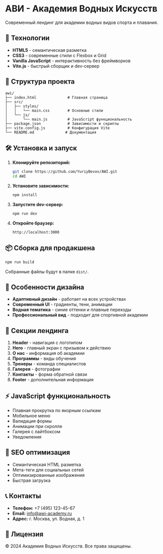 # АВИ - Академия Водных Искусств

Современный лендинг для академии водных видов спорта и плавания.

## 🚀 Технологии

- **HTML5** - семантическая разметка
- **CSS3** - современные стили с Flexbox и Grid
- **Vanilla JavaScript** - интерактивность без фреймворков
- **Vite.js** - быстрый сборщик и dev-сервер

## 📁 Структура проекта

```
awi/
├── index.html              # Главная страница
├── src/
│   ├── styles/
│   │   └── main.css        # Основные стили
│   └── js/
│       └── main.js         # JavaScript функциональность
├── package.json            # Зависимости и скрипты
├── vite.config.js          # Конфигурация Vite
└── README.md              # Документация
```

## 🛠 Установка и запуск

1. **Клонируйте репозиторий:**
   ```bash
   git clone https://github.com/YuriyBevov/AWI.git
   cd AWI
   ```

2. **Установите зависимости:**
   ```bash
   npm install
   ```

3. **Запустите dev-сервер:**
   ```bash
   npm run dev
   ```

4. **Откройте браузер:**
   ```
   http://localhost:3000
   ```

## 📦 Сборка для продакшена

```bash
npm run build
```

Собранные файлы будут в папке `dist/`.

## 🎨 Особенности дизайна

- **Адаптивный дизайн** - работает на всех устройствах
- **Современный UI** - градиенты, тени, анимации
- **Водная тематика** - синие оттенки и плавные переходы
- **Профессиональный вид** - подходит для спортивной академии

## 📱 Секции лендинга

1. **Header** - навигация с логотипом
2. **Hero** - главный экран с призывом к действию
3. **О нас** - информация об академии
4. **Программы** - виды обучения
5. **Тренеры** - команда специалистов
6. **Галерея** - фотографии
7. **Контакты** - форма обратной связи
8. **Footer** - дополнительная информация

## ⚡ JavaScript функциональность

- Плавная прокрутка по якорным ссылкам
- Мобильное меню
- Валидация формы
- Анимации при скролле
- Галерея с лайтбоксом
- Уведомления

## 🎯 SEO оптимизация

- Семантическая HTML разметка
- Мета-теги для социальных сетей
- Оптимизированные изображения
- Быстрая загрузка

## 📞 Контакты

- **Телефон:** +7 (495) 123-45-67
- **Email:** info@awi-academy.ru
- **Адрес:** г. Москва, ул. Водная, д. 1

## 📄 Лицензия

© 2024 Академия Водных Искусств. Все права защищены.

